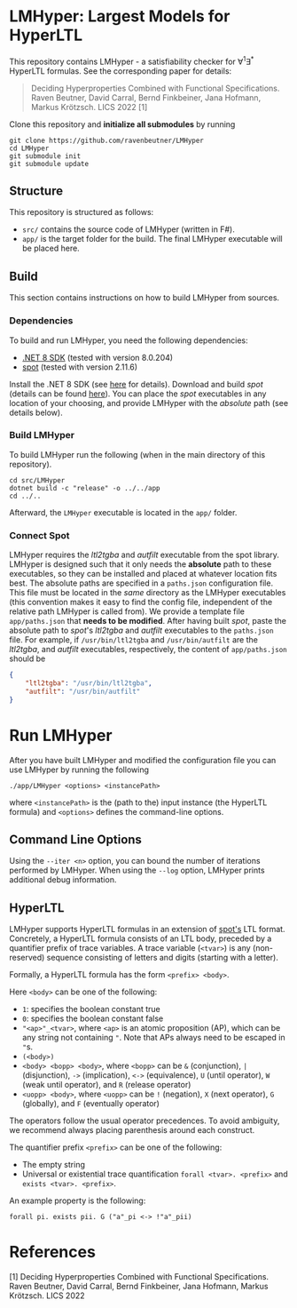 # LMHyper: Largest Models for HyperLTL

This repository contains LMHyper - a satisfiability checker for $`\forall^1\exists^*`$ HyperLTL formulas.
See the corresponding paper for details:

> Deciding Hyperproperties Combined with Functional Specifications. Raven Beutner, David Carral, Bernd Finkbeiner, Jana Hofmann, Markus Krötzsch. LICS 2022 [1]


Clone this repository and **initialize all submodules** by running

```shell
git clone https://github.com/ravenbeutner/LMHyper
cd LMHyper
git submodule init
git submodule update
```

## Structure 

This repository is structured as follows:

- `src/` contains the source code of LMHyper (written in F#). 
- `app/` is the target folder for the build. The final LMHyper executable will be placed here.

## Build

This section contains instructions on how to build LMHyper from sources. 

### Dependencies

To build and run LMHyper, you need the following dependencies:

- [.NET 8 SDK](https://dotnet.microsoft.com/en-us/download) (tested with version 8.0.204)
- [spot](https://spot.lrde.epita.fr/) (tested with version 2.11.6)

Install the .NET 8 SDK (see [here](https://dotnet.microsoft.com/en-us/download) for details).
Download and build _spot_ (details can be found [here](https://spot.lrde.epita.fr/)). 
You can place the _spot_ executables in any location of your choosing, and provide LMHyper with the _absolute_ path (see details below).

### Build LMHyper

To build LMHyper run the following (when in the main directory of this repository).

```shell
cd src/LMHyper
dotnet build -c "release" -o ../../app
cd ../..
```

Afterward, the `LMHyper` executable is located in the `app/` folder.

### Connect Spot

LMHyper requires the _ltl2tgba_ and _autfilt_ executable from the spot library.
LMHyper is designed such that it only needs the **absolute** path to these executables, so they can be installed and placed at whatever location fits best.
The absolute paths are specified in a `paths.json` configuration file. 
This file must be located in the *same* directory as the LMHyper executables (this convention makes it easy to find the config file, independent of the relative path LMHyper is called from). 
We provide a template file `app/paths.json` that **needs to be modified**. 
After having built _spot_, paste the absolute path to _spot_'s _ltl2tgba_ and _autfilt_ executables to the `paths.json` file. 
For example, if `/usr/bin/ltl2tgba` and `/usr/bin/autfilt` are the _ltl2tgba_, and _autfilt_ executables, respectively, the content of `app/paths.json` should be

```json
{
    "ltl2tgba": "/usr/bin/ltl2tgba", 
    "autfilt": "/usr/bin/autfilt"
}
```


# Run LMHyper

After you have built LMHyper and modified the configuration file you can use LMHyper by running the following
 
```shell
./app/LMHyper <options> <instancePath>
```

where `<instancePath>` is the (path to the) input instance (the HyperLTL formula) and `<options>` defines the command-line options. 


## Command Line Options 

Using the `--iter <n>` option, you can bound the number of iterations performed by LMHyper.
When using the `--log` option, LMHyper prints additional debug information. 

## HyperLTL

LMHyper supports HyperLTL formulas in an extension of [spot's](https://spot.lrde.epita.fr/) LTL format.
Concretely, a HyperLTL formula consists of an LTL body, preceded by a quantifier prefix of trace variables.
A trace variable (`<tvar>`) is any (non-reserved) sequence consisting of letters and digits (starting with a letter).

Formally, a HyperLTL formula has the form `<prefix> <body>`.

Here `<body>` can be one of the following:
- `1`: specifies the boolean constant true
- `0`: specifies the boolean constant false
- `"<ap>"_<tvar>`, where `<ap>` is an atomic proposition (AP), which can be any string not containing `"`. Note that APs always need to be escaped in `"`s.
- `(<body>)`
- `<body> <bopp> <body>`, where `<bopp>` can be `&` (conjunction), `|` (disjunction), `->` (implication), `<->` (equivalence), `U` (until operator), `W` (weak until operator), and `R` (release operator)
- `<uopp> <body>`, where `<uopp>` can be `!` (negation), `X` (next operator), `G` (globally), and `F` (eventually operator)

The operators follow the usual operator precedences. 
To avoid ambiguity, we recommend always placing parenthesis around each construct. 

The quantifier prefix `<prefix>` can be one of the following:

- The empty string
- Universal or existential trace quantification `forall <tvar>. <prefix>` and `exists <tvar>. <prefix>`. 

An example property is the following: 

```
forall pi. exists pii. G ("a"_pi <-> !"a"_pii)
```

# References

[1] Deciding Hyperproperties Combined with Functional Specifications. Raven Beutner, David Carral, Bernd Finkbeiner, Jana Hofmann, Markus Krötzsch. LICS 2022
